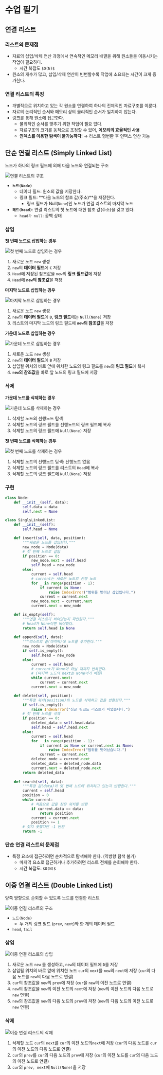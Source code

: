 # 수업 필기

## 연결 리스트

### 리스트의 문제점

- 자료의 삽입/삭제 연산 과정에서 연속적인 메모리 배열을 위해 원소들을 이동시키는 작업이 필요하다.
    - 시간 복잡도 `$O(N)$`
- 원소의 개수가 많고, 삽입/삭제 연산이 빈번할수록 작업에 소요되는 시간이 크게 증가한다.

### 연결 리스트의 특징

- 개별적으로 위치하고 있는 각 원소를 연결하여 하나의 전체적인 자료구조를 이룬다.
- 자료의 논리적인 순서와 메모리 상의 물리적인 순서가 일치하지 않는다.
- 링크를 통해 원소에 접근한다.
    - 물리적인 순서를 맞추기 위한 작업이 필요 없다.
    - 자료구조의 크기를 동적으로 조정할 수 있어, **메모리의 효율적인 사용**
    - **인덱스를 이용한 탐색이 불가능하다**! → 리스트 형변환 후 인덱스 연산 가능

## 단순 연결 리스트 (Simply Linked List)

노드가 하나의 링크 필드에 의해 다음 노드와 연결되는 구조

![연결 리스트의 구조](../images/linked-list_1.png)

- **`노드(Node)`**
    - 데이터 필드: 원소의 값을 저장한다.
    - 링크 필드: **다음 노드의 참조 값(주소)**을 저장한다.
        - 링크 필드가 Null(`None`)인 노드가 연결 리스트의 마지막 노드
- **`헤드(head)`**: 연결 리스트의 첫 노드에 대한 참조 값(주소)을 갖고 있다.
    - `head가 null`: 공백 상태

### 삽입

**첫 번째 노드로 삽입하는 경우**

![첫 번째 노드로 삽입하는 경우](../images/linked-list_2.png)

1. 새로운 노드 `new` 생성
2. `new`의 **데이터 필드**에 `C` 저장
3. `Head`에 저장된 참조값을 `new`의 **링크 필드값**에 저장
4. `Head`에 **`new`의 참조값**을 저장

**마지막 노드로 삽입하는 경우**

![마지막 노드로 삽입하는 경우](../images/linked-list_3.png)

1. 새로운 노드 `new` 생성
2. `new`의 **데이터 필드**에 `D`, **링크 필드**에는 `Null(None)` 저장
3. 리스트의 마지막 노드의 링크 필드에 **`new`의 참조값**을 저장

**가운데 노드로 삽입하는 경우**

![가운데 노드로 삽입하는 경우](../images/linked-list_4.png)

1. 새로운 노드 `new` 생성
2. `new`의 **데이터 필드**에 `B` 저장
3. 삽입될 위치의 바로 앞에 위치한 노드의 링크 필드를 `new`의 **링크 필드**에 복사
4. **`new`의 참조값**을 바로 앞 노드의 링크 필드에 저장

### 삭제

**가운데 노드를 삭제하는 경우**

![가운데 노드를 삭제하는 경우](../images/linked-list_5.png)

1. 삭제할 노드의 선행노드 탐색
2. 삭제할 노드의 링크 필드를 선행노드의 링크 필드에 복사
3. 삭제할 노드의 링크 필드에 `Null(None)` 저장

**첫 번째 노드를 삭제하는 경우**

![첫 번째 노드를 삭제하는 경우](../images/linked-list_6.png)

1. 삭제할 노드의 선행노드 탐색: 선행노드 없음
2. 삭제할 노드의 링크 필드를 리스트의 `Head`에 복사
3. 삭제할 노드의 링크 필드에  `Null(None)` 저장

### 구현

```python
class Node:
    def __init__(self, data):
        self.data = data
        self.next = None

class SinglyLinkedList:
    def __init__(self):
        self.head = None

    def insert(self, data, position):
        """새로운 노드를 삽입한다."""
        new_node = Node(data)
        # 첫 번째 노드로 삽입
        if position == 0:
            new_node.next = self.head
            self.head = new_node
        else:
            current = self.head
            # current는 새로운 노드의 선행 노드
            for _ in range(position - 1):
                if current is None:
                    raise IndexError("범위를 벗어난 삽입입니다.")
                current = current.next
            new_node.next = current.next
            current.next = new_node

    def is_empty(self):
        """연결 리스트가 비어있는지 확인한다."""
        # head가 None이면 비어있다.
        return self.head is None
    
    def append(self, data):
        """리스트의 끝(마지막)에 노드를 추가한다."""
        new_node = Node(data)
        if self.is_empty():
            self.head = new_node
        else:
            current = self.head
            # current가 None이 아닐 때까지 반복한다.
            # (마지막 노드의 next는 None이기 때문)
            while current.next:
                current = current.next
            current.next = new_node

    def delete(self, position):
        """특정 위치(position)의 노드를 삭제하고 값을 반환한다."""
        if self.is_empty():
            raise IndexError("싱글 링크드 리스트가 비었습니다.")
        # 첫 번째 노드를 삭제
        if position == 0:
            deleted_data = self.head.data
            self.head = self.head.next
        else:
            current = self.head
            for _ in range(position - 1):
                if current is None or current.next is None:
                    raise IndexError("범위를 벗어났습니다.")
                current = current.next
            deleted_node = current.next
            deleted_data = deleted_node.data
            current.next = deleted_node.next
        return deleted_data
    
    def search(self, data):
        """특정 값(data)이 몇 번째 노드에 위치하고 있는지 반환한다."""
        current = self.head
        position = 0
        while current:
            # 처음으로 값을 찾은 위치를 반환
            if current.data == data:
                return position
            current = current.next
            position += 1
        # 찾지 못했다면 -1 반환
        return -1
```

### 단순 연결 리스트의 문제점

- 특정 요소에 접근하려면 순차적으로 탐색해야 한다. (역방향 탐색 불가)
    - 마지막 요소로 접근하거나 추가하려면 리스트 전체를 순회해야 한다.
    - 시간 복잡도: `$O(N)$`

## 이중 연결 리스트 (Double Linked List)

양쪽 방향으로 순회할 수 있도록 노드를 연결한 리스트

![이중 연결 리스트의 구조](../images/linked-list_7.png)

- `노드(Node)`
    - 두 개의 링크 필드 (`prev`, `next`)와 한 개의 데이터 필드
- `head`, `tail`

### 삽입

![이중 연결 리스트의 삽입](../images/linked-list_8.png)

1. 새로운 노드 `new` 를 생성하고, `new`의 데이터 필드에 `D`를 저장
2. 삽입될 위치의 바로 앞에 위치한 노드 `cur`의 `next`를 `new`의 `next`에 저장 
(`cur`의 다음 노드를 `new`의 다음 노드로 연결)
3. `cur`의 참조값을 `new`의 `prev`에 저장 
(`cur`을 `new`의 이전 노드로 연결) 
4. `new`의 참조값을 `new`의 이전 노드의 `next`에 저장
(`new`의 이전 노드의 다음 노드로 `new` 연결)
5. `new`의 참조값을 `new`의 다음 노드의 `prev`에 저장
(`new`의 다음 노드의 이전 노드로 `new` 연결)

### 삭제

![이중 연결 리스트의 삭제](../images/linked-list_9.png)

1. 삭제할 노드 `cur`의 `next`를 `cur`의 이전 노드의`next`에 저장
(`cur`의 다음 노드를 `cur`의 이전 노드의 다음 노드로 연결)
2. `cur`의 `prev`를 `cur`의 다음 노드의 `prev`에 저장
(`cur`의 이전 노드를 `cur`의 다음 노드의 이전 노드로 연결)
3. `cur`의 `prev, next`에 `Null(None)`을 저장